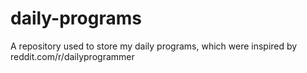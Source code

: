 # daily-programs
A repository used to store my daily programs, which were inspired by reddit.com/r/dailyprogrammer
